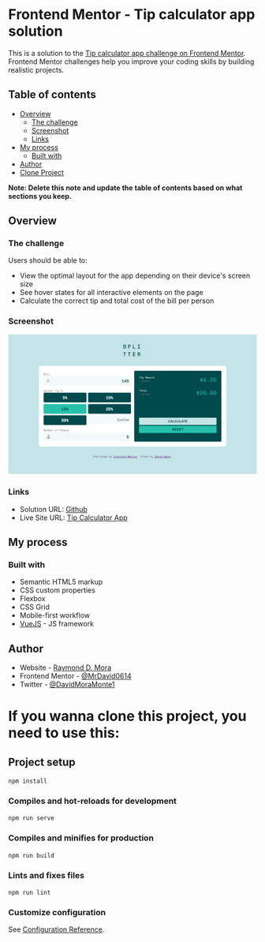# Frontend Mentor - Tip calculator app solution

This is a solution to the [Tip calculator app challenge on Frontend Mentor](https://www.frontendmentor.io/challenges/tip-calculator-app-ugJNGbJUX). Frontend Mentor challenges help you improve your coding skills by building realistic projects.

## Table of contents

- [Overview](#overview)
  - [The challenge](#the-challenge)
  - [Screenshot](#screenshot)
  - [Links](#links)
- [My process](#my-process)
  - [Built with](#built-with)
- [Author](#author)
- [Clone Project](#project-setup)

**Note: Delete this note and update the table of contents based on what sections you keep.**

## Overview

### The challenge

Users should be able to:

- View the optimal layout for the app depending on their device's screen size
- See hover states for all interactive elements on the page
- Calculate the correct tip and total cost of the bill per person

### Screenshot

![](./Web-screen.png)


### Links

- Solution URL: [Github](https://github.com/MrDavid0614/tip-calculator-app/)
- Live Site URL: [Tip Calculator App](https://tip-calculator-app06.netlify.app/)

## My process

### Built with

- Semantic HTML5 markup
- CSS custom properties
- Flexbox
- CSS Grid
- Mobile-first workflow
- [VueJS](https://v3.vuejs.org/) - JS framework


## Author

- Website - [Raymond D. Mora](https://raymondmora-5f3df.web.app/)
- Frontend Mentor - [@MrDavid0614](https://www.frontendmentor.io/profile/MrDavid0614)
- Twitter - [@DavidMoraMonte1](https://www.twitter.com/DavidMoraMonte1)


# If you wanna clone this project, you need to use this:

## Project setup
```
npm install
```

### Compiles and hot-reloads for development
```
npm run serve
```

### Compiles and minifies for production
```
npm run build
```

### Lints and fixes files
```
npm run lint
```

### Customize configuration
See [Configuration Reference](https://cli.vuejs.org/config/).
